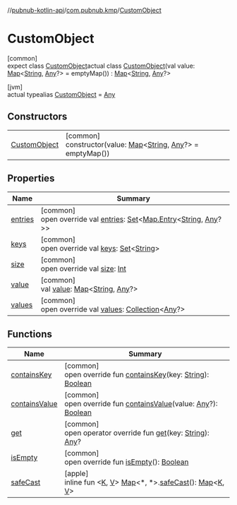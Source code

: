 //[pubnub-kotlin-api](../../../index.md)/[com.pubnub.kmp](../index.md)/[CustomObject](index.md)

# CustomObject

[common]\
expect class [CustomObject](index.md)actual class [CustomObject](index.md)(val value: [Map](https://kotlinlang.org/api/latest/jvm/stdlib/kotlin-stdlib/kotlin.collections/-map/index.html)&lt;[String](https://kotlinlang.org/api/latest/jvm/stdlib/kotlin-stdlib/kotlin/-string/index.html), [Any](https://kotlinlang.org/api/latest/jvm/stdlib/kotlin-stdlib/kotlin/-any/index.html)?&gt; = emptyMap()) : [Map](https://kotlinlang.org/api/latest/jvm/stdlib/kotlin-stdlib/kotlin.collections/-map/index.html)&lt;[String](https://kotlinlang.org/api/latest/jvm/stdlib/kotlin-stdlib/kotlin/-string/index.html), [Any](https://kotlinlang.org/api/latest/jvm/stdlib/kotlin-stdlib/kotlin/-any/index.html)?&gt;

[jvm]\
actual typealias [CustomObject](index.md) = [Any](https://kotlinlang.org/api/latest/jvm/stdlib/kotlin-stdlib/kotlin/-any/index.html)

## Constructors

| | |
|---|---|
| [CustomObject](-custom-object.md) | [common]<br>constructor(value: [Map](https://kotlinlang.org/api/latest/jvm/stdlib/kotlin-stdlib/kotlin.collections/-map/index.html)&lt;[String](https://kotlinlang.org/api/latest/jvm/stdlib/kotlin-stdlib/kotlin/-string/index.html), [Any](https://kotlinlang.org/api/latest/jvm/stdlib/kotlin-stdlib/kotlin/-any/index.html)?&gt; = emptyMap()) |

## Properties

| Name | Summary |
|---|---|
| [entries](index.md#43098407%2FProperties%2F1885423883) | [common]<br>open override val [entries](index.md#43098407%2FProperties%2F1885423883): [Set](https://kotlinlang.org/api/latest/jvm/stdlib/kotlin-stdlib/kotlin.collections/-set/index.html)&lt;[Map.Entry](https://kotlinlang.org/api/latest/jvm/stdlib/kotlin-stdlib/kotlin.collections/-map/-entry/index.html)&lt;[String](https://kotlinlang.org/api/latest/jvm/stdlib/kotlin-stdlib/kotlin/-string/index.html), [Any](https://kotlinlang.org/api/latest/jvm/stdlib/kotlin-stdlib/kotlin/-any/index.html)?&gt;&gt; |
| [keys](index.md#-915758449%2FProperties%2F1885423883) | [common]<br>open override val [keys](index.md#-915758449%2FProperties%2F1885423883): [Set](https://kotlinlang.org/api/latest/jvm/stdlib/kotlin-stdlib/kotlin.collections/-set/index.html)&lt;[String](https://kotlinlang.org/api/latest/jvm/stdlib/kotlin-stdlib/kotlin/-string/index.html)&gt; |
| [size](index.md#-157521630%2FProperties%2F1885423883) | [common]<br>open override val [size](index.md#-157521630%2FProperties%2F1885423883): [Int](https://kotlinlang.org/api/latest/jvm/stdlib/kotlin-stdlib/kotlin/-int/index.html) |
| [value](value.md) | [common]<br>val [value](value.md): [Map](https://kotlinlang.org/api/latest/jvm/stdlib/kotlin-stdlib/kotlin.collections/-map/index.html)&lt;[String](https://kotlinlang.org/api/latest/jvm/stdlib/kotlin-stdlib/kotlin/-string/index.html), [Any](https://kotlinlang.org/api/latest/jvm/stdlib/kotlin-stdlib/kotlin/-any/index.html)?&gt; |
| [values](index.md#1310951841%2FProperties%2F1885423883) | [common]<br>open override val [values](index.md#1310951841%2FProperties%2F1885423883): [Collection](https://kotlinlang.org/api/latest/jvm/stdlib/kotlin-stdlib/kotlin.collections/-collection/index.html)&lt;[Any](https://kotlinlang.org/api/latest/jvm/stdlib/kotlin-stdlib/kotlin/-any/index.html)?&gt; |

## Functions

| Name | Summary |
|---|---|
| [containsKey](index.md#182506349%2FFunctions%2F1885423883) | [common]<br>open override fun [containsKey](index.md#182506349%2FFunctions%2F1885423883)(key: [String](https://kotlinlang.org/api/latest/jvm/stdlib/kotlin-stdlib/kotlin/-string/index.html)): [Boolean](https://kotlinlang.org/api/latest/jvm/stdlib/kotlin-stdlib/kotlin/-boolean/index.html) |
| [containsValue](index.md#2000296189%2FFunctions%2F1885423883) | [common]<br>open override fun [containsValue](index.md#2000296189%2FFunctions%2F1885423883)(value: [Any](https://kotlinlang.org/api/latest/jvm/stdlib/kotlin-stdlib/kotlin/-any/index.html)?): [Boolean](https://kotlinlang.org/api/latest/jvm/stdlib/kotlin-stdlib/kotlin/-boolean/index.html) |
| [get](index.md#-1885167485%2FFunctions%2F1885423883) | [common]<br>open operator override fun [get](index.md#-1885167485%2FFunctions%2F1885423883)(key: [String](https://kotlinlang.org/api/latest/jvm/stdlib/kotlin-stdlib/kotlin/-string/index.html)): [Any](https://kotlinlang.org/api/latest/jvm/stdlib/kotlin-stdlib/kotlin/-any/index.html)? |
| [isEmpty](index.md#-1708477740%2FFunctions%2F1885423883) | [common]<br>open override fun [isEmpty](index.md#-1708477740%2FFunctions%2F1885423883)(): [Boolean](https://kotlinlang.org/api/latest/jvm/stdlib/kotlin-stdlib/kotlin/-boolean/index.html) |
| [safeCast](../safe-cast.md) | [apple]<br>inline fun &lt;[K](../safe-cast.md), [V](../safe-cast.md)&gt; [Map](https://kotlinlang.org/api/latest/jvm/stdlib/kotlin-stdlib/kotlin.collections/-map/index.html)&lt;*, *&gt;.[safeCast](../safe-cast.md)(): [Map](https://kotlinlang.org/api/latest/jvm/stdlib/kotlin-stdlib/kotlin.collections/-map/index.html)&lt;[K](../safe-cast.md), [V](../safe-cast.md)&gt; |

